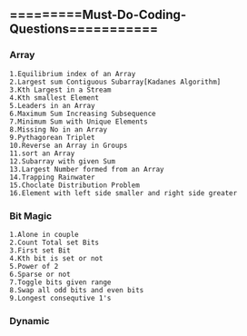 ## =========Must-Do-Coding-Questions===========
 
### Array
  	1.Equilibrium index of an Array
  	2.Largest sum Contiguous Subarray[Kadanes Algorithm]
  	3.Kth Largest in a Stream
  	4.Kth smallest Element
  	5.Leaders in an Array
  	6.Maximum Sum Increasing Subsequence
  	7.Minimum Sum with Unique Elements
  	8.Missing No in an Array
  	9.Pythagorean Triplet
  	10.Reverse an Array in Groups
  	11.sort an Array
  	12.Subarray with given Sum
  	13.Largest Number formed from an Array
  	14.Trapping Rainwater
  	15.Choclate Distribution Problem 
  	16.Element with left side smaller and right side greater
  	

### Bit Magic
	1.Alone in couple
	2.Count Total set Bits
	3.First set Bit
	4.Kth bit is set or not
	5.Power of 2
	6.Sparse or not
	7.Toggle bits given range
	8.Swap all odd bits and even bits
	9.Longest consequtive 1's

### Dynamic 